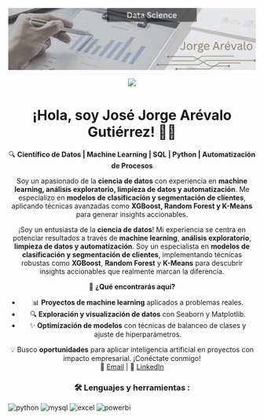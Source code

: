 <div id="header" align="center">
  <img decoding="async" src="https://github.com/joraregut/joraregut/blob/main/joraregut%20Linkedin%20Banner.png" width="800"/>
</div>

<div id="badges" align="center">
  
[![](https://img.shields.io/badge/LinkedIn-0077B5?style=for-the-badge&logo=linkedin&logoColor=white)](https://www.linkedin.com/in/joraregut/) 

 <div id="badges" align="center">
   
# **¡Hola, soy José Jorge Arévalo Gutiérrez! 👨‍💻**  
🔍 **Científico de Datos | Machine Learning | SQL | Python | Automatización de Procesos**  

Soy un apasionado de la **ciencia de datos** con experiencia en **machine learning, análisis exploratorio, limpieza de datos y automatización**. Me especializo en **modelos de clasificación y segmentación de clientes**, aplicando técnicas avanzadas como **XGBoost, Random Forest y K-Means** para generar insights accionables.  

¡Soy un entusiasta de la **ciencia de datos**! Mi experiencia se centra en potenciar resultados a través de **machine learning**, **análisis exploratorio**, **limpieza de datos y automatización**. Soy un especialista en **modelos de clasificación y segmentación de clientes**, implementando técnicas robustas como **XGBoost**, **Random Forest** y **K-Means** para descubrir insights accionables que realmente marcan la diferencia.

🚀 **¿Qué encontrarás aquí?**  
- 📊 **Proyectos de machine learning** aplicados a problemas reales.  
- 🔍 **Exploración y visualización de datos** con Seaborn y Matplotlib.  
- ✨ **Optimización de modelos** con técnicas de balanceo de clases y ajuste de hiperparámetros.  

💡 Busco **oportunidades** para aplicar inteligencia artificial en proyectos con impacto empresarial. ¡Conéctate conmigo!  
📩 [Email](mailto:joraregut@gmail.com) | 🔗 [LinkedIn](https://www.linkedin.com/in/joraregut/)  


 ### :hammer_and_wrench: Lenguajes y herramientas :
<div id="header" align="left">
    <img src="https://img.shields.io/badge/Python-3776AB?style=for-the-badge&logo=python&logoColor=white" alt="python"/>
  </a>
    <img src="https://img.shields.io/badge/MySQL-6DB33F?style=for-the-badge&logo=mysql&logoColor=white" alt="mysql"/>
  </a>
 <img src="https://img.shields.io/badge/Microsoft_Excel-217346?style=for-the-badge&logo=microsoft-excel&logoColor=white" alt="excel"/>
  </a>
 <img src="https://img.shields.io/badge/Power_BI-FFBE00?style=for-the-badge&logo=Power-BI&logoColor=white" alt="powerbi"/>
  </a>
  
</div>
